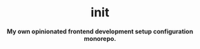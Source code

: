 <div align="center">
    <h1>init</h1>
    <strong>My own opinionated frontend development setup configuration monorepo.</strong>
</div>
